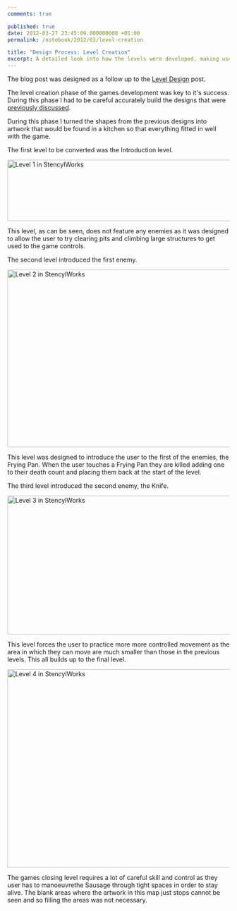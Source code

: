 ```yaml
---
comments: true

published: true
date: 2012-03-27 23:45:09.000000000 +01:00
permalink: /notebook/2012/03/level-creation

title: "Design Process: Level Creation"
excerpt: A detailed look into how the levels were developed, making use of the designs and graphics that had already been completed.
---
```

The blog post was designed as a follow up to the [Level Design](http://danielgroves.net/2012/03/level-design/ "Level Design") post.

The level creation phase of the games development was key to it's success. During this phase I had to be careful accurately build the designs that were [previously discussed](http://danielgroves.net/2012/03/level-design/ "Level Design").

During this phase I turned the shapes from the previous designs into artwork that would be found in a kitchen so that everything fitted in well with the game.

The first level to be converted was the Introduction level.

[<img class="size-large wp-image-849" title="Level 1 in StencylWorks" src="http://danielgroves.net/wp-content/uploads/2012/03/Level1-710x139.jpg" alt="Level 1 in StencylWorks" width="710" height="139" />](http://danielgroves.net/wp-content/uploads/2012/03/Level1.jpg)

This level, as can be seen, does not feature any enemies as it was designed to allow the user to try clearing pits and climbing large structures to get used to the game controls.

The second level introduced the first enemy.

[<img class="size-large wp-image-850" title="Level 2 in StencylWorks" src="http://danielgroves.net/wp-content/uploads/2012/03/Level2-710x403.jpg" alt="Level 2 in StencylWorks" width="710" height="403" />](http://danielgroves.net/wp-content/uploads/2012/03/Level2.jpg)

This level was designed to introduce the user to the first of the enemies, the Frying Pan.  When the user touches a Frying Pan they are killed adding one to their death count and placing them back at the start of the level.

The third level introduced the second enemy, the Knife.

[<img class="size-large wp-image-851" title="Level 3 in StencylWorks" src="http://danielgroves.net/wp-content/uploads/2012/03/Level3-710x315.jpg" alt="Level 3 in StencylWorks" width="710" height="315" />](http://danielgroves.net/wp-content/uploads/2012/03/Level3.jpg)

This level forces the user to practice more more controlled movement as the area in which they can move are much smaller than those in the previous levels. This all builds up to the final level.

[<img class="size-large wp-image-852" title="Level 4 in StencylWorks" src="http://danielgroves.net/wp-content/uploads/2012/03/Level4-710x450.jpg" alt="Level 4 in StencylWorks" width="710" height="450" />](http://danielgroves.net/wp-content/uploads/2012/03/Level4.jpg)

The games closing level requires a lot of careful skill and control as they user has to manoeuvrethe Sausage through tight spaces in order to stay alive. The blank areas where the artwork in this map just stops cannot be seen and so filling the areas was not necessary.
